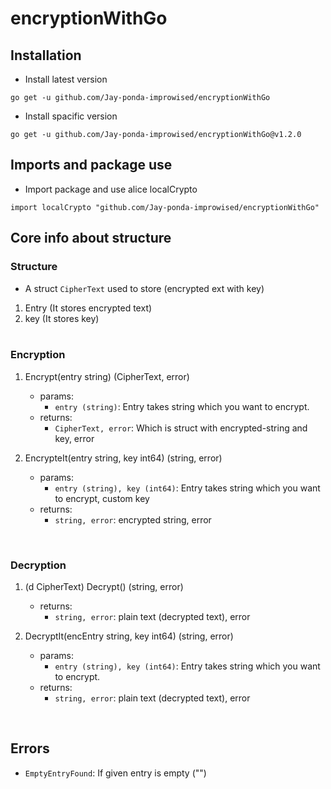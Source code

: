 # encryptionWithGo

## Installation

- Install latest version

```
go get -u github.com/Jay-ponda-improwised/encryptionWithGo
```

- Install spacific version

```
go get -u github.com/Jay-ponda-improwised/encryptionWithGo@v1.2.0
```


## Imports and package use

- Import package and use alice localCrypto

```
import localCrypto "github.com/Jay-ponda-improwised/encryptionWithGo"
```


## Core info about structure

### Structure

- A struct `CipherText` used to store (encrypted ext with key)

1. Entry (It stores encrypted text)
2. key (It stores key) <br/><br/>

### Encryption

1. Encrypt(entry string) (CipherText, error)
   - params:
     - `entry (string)`: Entry takes string which you want to encrypt.
   - returns:
     - `CipherText, error`: Which is struct with encrypted-string and key, error


2. EncrypteIt(entry string, key int64) (string, error)

   - params:
     - `entry (string), key (int64)`: Entry takes string which you want to encrypt, custom key
   - returns:
     - `string, error`: encrypted string, error

<br/>

### Decryption

1. (d CipherText) Decrypt() (string, error)

   - returns:
     - `string, error`: plain text (decrypted text), error


2. DecryptIt(encEntry string, key int64) (string, error)

   - params:
     - `entry (string), key (int64)`: Entry takes string which you want to encrypt.
   - returns:
     - `string, error`: plain text (decrypted text), error
<br/>

## Errors

- `EmptyEntryFound`: If given entry is empty ("")
